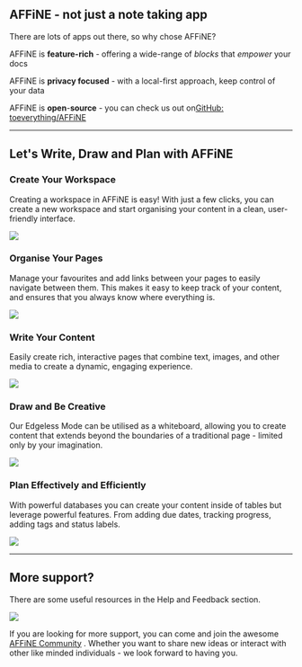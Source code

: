 ## AFFiNE - not just a note taking app

There are lots of apps out there, so why chose AFFiNE?

AFFiNE is **feature-rich** - offering a wide-range of _blocks_ that _empower_ your docs

AFFiNE is **privacy focused** - with a local-first approach, keep control of your data

AFFiNE is **open**\-**source** - you can check us out on[GitHub: toeverything/AFFiNE](https://github.com/toeverything/affine)

---

## Let's **Write**, **Draw** and **Plan** with **AFFiNE**

### Create Your Workspace

Creating a workspace in AFFiNE is easy! With just a few clicks, you can create a new workspace and start organising your content in a clean, user-friendly interface.

![](https://cdn.affine.pro/94d27d73c5767986d26b81a0ced25ac6ab16686971734ba0d9c0987c.gif)

### Organise Your Pages

Manage your favourites and add links between your pages to easily navigate between them. This makes it easy to keep track of your content, and ensures that you always know where everything is.

![](https://cdn.affine.pro/1326bc48553a572c6756d9ee1b30a0dfdda26222fc2d2c872b14e609.gif)

### Write Your Content

Easily create rich, interactive pages that combine text, images, and other media to create a dynamic, engaging experience.

![](https://cdn.affine.pro/5fa80ab814f052d259ed6863a336a719eef746ed1bdd9b973750ce0c.gif)

### Draw and Be Creative

Our Edgeless Mode can be utilised as a whiteboard, allowing you to create content that extends beyond the boundaries of a traditional page - limited only by your imagination.

![](https://cdn.affine.pro/cf5d44d36ec3167519e6d6518914d28acaf426f001da717c1e98e760.gif)

### Plan Effectively and Efficiently

With powerful databases you can create your content inside of tables but leverage powerful features. From adding due dates, tracking progress, adding tags and status labels.

![](https://cdn.affine.pro/eb9832e551551d480f38b70145b28b7552e2a9f899ddfa6d813049a9.gif)

---

## More support?

There are some useful resources in the Help and Feedback section.

![](https://cdn.affine.pro/601da8e8231a9845f03215ffe63ae71f0bc58c1cdeb5af3d47b770ed.gif)

If you are looking for more support, you can come and join the awesome [AFFiNE Community](https://community.affine.pro) . Whether you want to share new ideas or interact with other like minded individuals - we look forward to having you.
